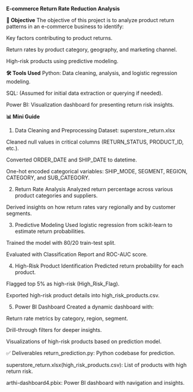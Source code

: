 **E-commerce Return Rate Reduction Analysis**

**📌 Objective**
The objective of this project is to analyze product return patterns in an e-commerce business to identify:

Key factors contributing to product returns.

Return rates by product category, geography, and marketing channel.

High-risk products using predictive modeling.

**🛠️ Tools Used**
Python: Data cleaning, analysis, and logistic regression modeling.

SQL: (Assumed for initial data extraction or querying if needed).

Power BI: Visualization dashboard for presenting return risk insights.

**📊 Mini Guide**
1. Data Cleaning and Preprocessing
Dataset: superstore_return.xlsx

Cleaned null values in critical columns (RETURN_STATUS, PRODUCT_ID, etc.).

Converted ORDER_DATE and SHIP_DATE to datetime.

One-hot encoded categorical variables: SHIP_MODE, SEGMENT, REGION, CATEGORY, and SUB_CATEGORY.

2. Return Rate Analysis
Analyzed return percentage across various product categories and suppliers.

Derived insights on how return rates vary regionally and by customer segments.

3. Predictive Modeling
Used logistic regression from scikit-learn to estimate return probabilities.

Trained the model with 80/20 train-test split.

Evaluated with Classification Report and ROC-AUC score.

4. High-Risk Product Identification
Predicted return probability for each product.

Flagged top 5% as high-risk (High_Risk_Flag).

Exported high-risk product details into high_risk_products.csv.

5. Power BI Dashboard
Created a dynamic dashboard with:

Return rate metrics by category, region, segment.

Drill-through filters for deeper insights.

Visualizations of high-risk products based on prediction model.

✅ Deliverables
return_prediction.py: Python codebase for prediction.

superstore_return.xlsx(high_risk_products.csv): List of products with high return risk.

arthi-dashboard4.pbix: Power BI dashboard with navigation and insights.
